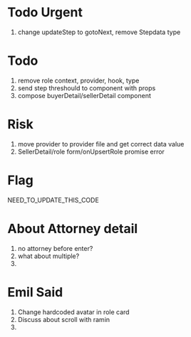 # Todo Urgent
1. change updateStep to gotoNext, remove Stepdata type

# Todo
1. remove role context, provider, hook, type
2. send step threshould to component with props
3. compose buyerDetail/sellerDetail component

# Risk
1. move provider to provider file and get correct data value
2. SellerDetail/role form/onUpsertRole promise error

# Flag
NEED_TO_UPDATE_THIS_CODE

# About Attorney detail
1. no attorney before enter?
2. what about multiple?
3. 

# Emil Said
1. Change hardcoded avatar in role card 
2. Discuss about scroll with ramin
3. 